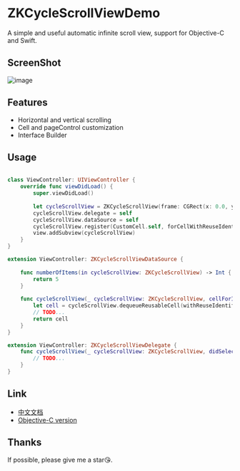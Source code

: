 # ZKCycleScrollViewDemo

A simple and useful automatic infinite scroll view, support for Objective-C and Swift.

## ScreenShot

![image](https://github.com/bestDew/ZKCycleScrollViewDemo/blob/master/ZKCycleScrollViewDemo/Untitled.gif)

## Features

-   Horizontal and vertical scrolling
-   Cell and pageControl customization
-   Interface Builder

## Usage

```swift

class ViewController: UIViewController {
    override func viewDidLoad() {
        super.viewDidLoad()
        
        let cycleScrollView = ZKCycleScrollView(frame: CGRect(x: 0.0, y: 0.0, width: 375.0, height: 65.0))
        cycleScrollView.delegate = self
        cycleScrollView.dataSource = self
        cycleScrollView.register(CustomCell.self, forCellWithReuseIdentifier: "cellReuseId")
        view.addSubview(cycleScrollView)
    }
}

extension ViewController: ZKCycleScrollViewDataSource {
    
    func numberOfItems(in cycleScrollView: ZKCycleScrollView) -> Int {
        return 5
    }
    
    func cycleScrollView(_ cycleScrollView: ZKCycleScrollView, cellForItemAt index: Int) -> ZKCycleScrollViewCell {
        let cell = cycleScrollView.dequeueReusableCell(withReuseIdentifier: "cellReuseId", for: index) as! CustomCell
        // TODO...
        return cell
    }
}

extension ViewController: ZKCycleScrollViewDelegate {
    func cycleScrollView(_ cycleScrollView: ZKCycleScrollView, didSelectItemAt index: Int) {
        // TODO...
    }
}

```

## Link

-   [中文文档](./README_CN.md)
-   [Objective-C version](https://github.com/bestDew/ZKCycleScrollViewDemo-OC)

## Thanks

If possible, please give me a star😘.
